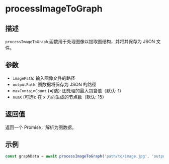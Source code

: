 # processImageToGraph

## 描述

`processImageToGraph` 函数用于处理图像以提取图结构，并将其保存为 JSON 文件。

## 参数

- `imagePath`: 输入图像文件的路径
- `outputPath`: 图数据将保存为 JSON 的路径
- `maxContainCount` (可选): 图处理的最大包含值（默认: 1）
- `numX` (可选): 在 x 方向生成的节点数（默认: 15）

## 返回值

返回一个 Promise，解析为图数据。

## 示例

```typescript
const graphData = await processImageToGraph('path/to/image.jpg', 'output.json');
```